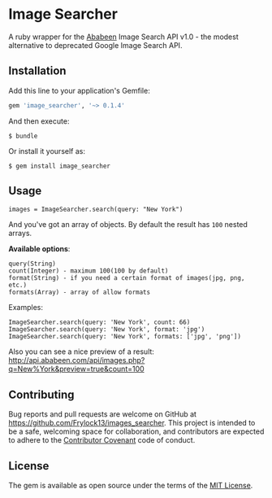 # Image Searcher

A ruby wrapper for the [Ababeen](http://api.ababeen.com) Image Search API v1.0 - the modest alternative to deprecated Google Image Search API.

## Installation

Add this line to your application's Gemfile:

```ruby
gem 'image_searcher', '~> 0.1.4'
```

And then execute:

    $ bundle

Or install it yourself as:

    $ gem install image_searcher

## Usage

```
images = ImageSearcher.search(query: "New York")
```

And you've got an array of objects. By default the result has `100` nested arrays. 

**Available options**:
```
query(String)
count(Integer) - maximum 100(100 by default)
format(String) - if you need a certain format of images(jpg, png, etc.)
formats(Array) - array of allow formats
```
Examples:

`ImageSearcher.search(query: 'New York', count: 66)`
`ImageSearcher.search(query: 'New York', format: 'jpg')`
`ImageSearcher.search(query: 'New York', formats: ['jpg', 'png'])`

Also you can see a nice preview of a result: 
http://api.ababeen.com/api/images.php?q=New%York&preview=true&count=100

## Contributing

Bug reports and pull requests are welcome on GitHub at https://github.com/Frylock13/images_searcher. This project is intended to be a safe, welcoming space for collaboration, and contributors are expected to adhere to the [Contributor Covenant](contributor-covenant.org) code of conduct.


## License

The gem is available as open source under the terms of the [MIT License](http://opensource.org/licenses/MIT).

